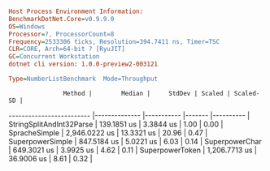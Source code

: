 ```ini

Host Process Environment Information:
BenchmarkDotNet.Core=v0.9.9.0
OS=Windows
Processor=?, ProcessorCount=8
Frequency=2533306 ticks, Resolution=394.7411 ns, Timer=TSC
CLR=CORE, Arch=64-bit ? [RyuJIT]
GC=Concurrent Workstation
dotnet cli version: 1.0.0-preview2-003121

Type=NumberListBenchmark  Mode=Throughput  

```
                   Method |        Median |     StdDev | Scaled | Scaled-SD |
------------------------- |-------------- |----------- |------- |---------- |
 StringSplitAndInt32Parse |   139.1851 us |  3.3844 us |   1.00 |      0.00 |
            SpracheSimple | 2,946.0222 us | 13.3321 us |  20.96 |      0.47 |
         SuperpowerSimple |   847.5184 us |  5.0221 us |   6.03 |      0.14 |
           SuperpowerChar |   649.3021 us |  3.9925 us |   4.62 |      0.11 |
          SuperpowerToken | 1,206.7713 us | 36.9006 us |   8.61 |      0.32 |
